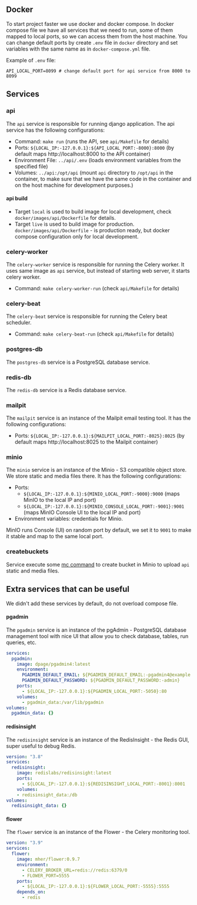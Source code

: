 ## Docker 

To start project faster we use docker and docker compose. In docker compose file we have all services that we need to 
run, some of them mapped to local ports, so we can access them from the host machine.
You can change default ports by create `.env` file in `docker` directory and set variables with the same name as in 
`docker-compose.yml` file. 

Example of `.env` file:

```dotenv
API_LOCAL_PORT=8099 # change default port for api service from 8000 to 8099
```

## Services

### api

The `api` service is responsible for running django application. 
The api service has the following configurations:

 - Command: `make run` (runs the API, see `api/Makefile` for details)
 - Ports: `${LOCAL_IP:-127.0.0.1}:${API_LOCAL_PORT:-8000}:8000` (by default maps http://localhost:8000 to the API container)
 - Environment File: `../api/.env` (loads environment variables from the specified file)
 - Volumes: `../api:/opt/api` (mount `api` directory to `/opt/api` in the container, to make
sure that we have the same code in the container and on the host machine for development purposes.)

#### api build
 - Target `local` is used to build image for local development, check `docker/images/api/Dockerfile` for details. 
 - Target `live` is used to build image for production. `docker/images/api/Dockerfile` - is production ready, but docker
   compose configuration only for local development.

   
### celery-worker

The `celery-worker` service is responsible for running the Celery worker. It uses same image as `api` service, 
but instead of starting web server, it starts celery worker.

 - Command: `make celery-worker-run` (check `api/Makefile` for details)

### celery-beat

The `celery-beat` service is responsible for running the Celery beat scheduler.

 - Command: `make celery-beat-run` (check `api/Makefile` for details)


### postgres-db

The `postgres-db` service is a PostgreSQL database service.


### redis-db

The `redis-db` service is a Redis database service.

### mailpit

The `mailpit` service is an instance of the Mailpit email testing tool. It has the following configurations:

- Ports: `${LOCAL_IP:-127.0.0.1}:${MAILPIT_LOCAL_PORT:-8025}:8025` (by default maps http://localhost:8025 to the Mailpit container)

### minio

The `minio` service is an instance of the Minio - S3 compatible object store. We store static and media files there.
It has the following configurations:
- Ports: 
  - `${LOCAL_IP:-127.0.0.1}:${MINIO_LOCAL_PORT:-9000}:9000` (maps MinIO to the local IP and port)
  - `${LOCAL_IP:-127.0.0.1}:${MINIO_CONSOLE_LOCAL_PORT:-9001}:9001` (maps MinIO Console UI to the local IP and port)
- Environment variables: credentials for Minio.

MinIO runs Console (UI) on random port by default, we set it to `9001` to make it stable and map to the same local port.

### createbuckets
Service execute some [mc command](https://min.io/docs/minio/linux/reference/minio-mc.html) to create bucket in Minio to 
upload `api` static and media files.



## Extra services that can be useful
We didn't add these services by default, do not overload compose file.

#### pgadmin
The `pgadmin` service is an instance of the pgAdmin - PostgreSQL database management tool with nice UI that allow you to
check database, tables, run queries, etc. 

```yaml
services:
  pgadmin:
    image: dpage/pgadmin4:latest
    environment:
      PGADMIN_DEFAULT_EMAIL: ${PGADMIN_DEFAULT_EMAIL:-pgadmin4@example.com}
      PGADMIN_DEFAULT_PASSWORD: ${PGADMIN_DEFAULT_PASSWORD:-admin}
    ports:
      - ${LOCAL_IP:-127.0.0.1}:${PGADMIN_LOCAL_PORT:-5050}:80
    volumes:
      - pgadmin_data:/var/lib/pgadmin
volumes:
  pgadmin_data: {}
```

#### redisinsight

The `redisinsight` service is an instance of the RedisInsight - the Redis GUI, super useful to debug Redis. 

```yaml
version: "3.8"
services:
  redisinsight:
    image: redislabs/redisinsight:latest
    ports:
      - ${LOCAL_IP:-127.0.0.1}:${REDISINSIGHT_LOCAL_PORT:-8001}:8001
    volumes:
    - redisinsight_data:/db
volumes:
  redisinsight_data: {}
```

#### flower

The `flower` service is an instance of the Flower - the Celery monitoring tool. 

```yaml
version: "3.9"
services:
  flower:
    image: mher/flower:0.9.7
    environment:
      - CELERY_BROKER_URL=redis://redis:6379/0
      - FLOWER_PORT=5555
    ports:
      - ${LOCAL_IP:-127.0.0.1}:${FLOWER_LOCAL_PORT:-5555}:5555
    depends_on:
      - redis
```
